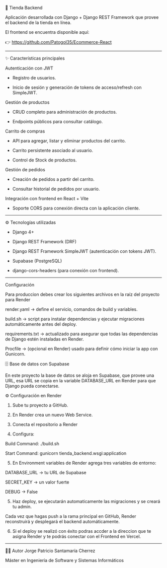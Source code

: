 🛒 Tienda Backend

Aplicación desarrollada con Django + Django REST Framework que provee el backend de la tienda en línea.

El frontend se encuentra disponible aquí:

👉 https://github.com/Patogol35/Ecommerce-React

---

✨ Características principales

Autenticación con JWT

- Registro de usuarios.

- Inicio de sesión y generación de tokens de acceso/refresh con SimpleJWT.


Gestión de productos

- CRUD completo para administración de productos.

- Endpoints públicos para consultar catálogo.


Carrito de compras

- API para agregar, listar y eliminar productos del carrito.

- Carrito persistente asociado al usuario.

- Control de Stock de productos.


Gestión de pedidos

- Creación de pedidos a partir del carrito.

- Consultar historial de pedidos por usuario.


Integración con frontend en React + Vite

- Soporte CORS para conexión directa con la aplicación cliente.

---

⚙️ Tecnologías utilizadas 

- Django 4+

- Django REST Framework (DRF)

- Django REST Framework SimpleJWT (autenticación con tokens JWT).

- Supabase (PostgreSQL) 

- django-cors-headers (para conexión con frontend).

---

Configuración 

Para produccion debes crear los siguientes archivos en la raíz del proyecto para Render

render.yaml → define el servicio, comandos de build y variables.

build.sh → script para instalar dependencias y ejecutar migraciones automáticamente antes del deploy.

requirements.txt → actualizado para asegurar que todas las dependencias de Django estén instaladas en Render.

Procfile → (opcional en Render) usado para definir cómo iniciar la app con Gunicorn.


🗄️ Base de datos con Supabase

En este proyecto la base de datos se aloja en Supabase, que provee una URL, esa URL se copia en la variable DATABASE_URL en Render para que Django pueda conectarse.


⚙️ Configuración en Render

1. Sube tu proyecto a GitHub.

2. En Render crea un nuevo Web Service.

3. Conecta el repositorio a Render

4. Configura:

Build Command: ./build.sh

Start Command: gunicorn tienda_backend.wsgi:application

5. En Environment variables de Render agrega tres variables de entorno:

DATABASE_URL → tu URL de Supabase

SECRET_KEY → un valor fuerte

DEBUG → False

5. Haz deploy, se ejecutarán automaticamente las migraciones y se creará tu admin.

Cada vez que hagas push a la rama principal en GitHub, Render reconstruirá y desplegará el backend automáticamente.

6. Si el deploy se realizó con éxito podras accder a la direccion que te asigna Render y te podrás conectar con el Frontend en Vercel.

---

👨‍💻 Autor
Jorge Patricio Santamaría Cherrez

Máster en Ingeniería de Software y Sistemas Informáticos 
